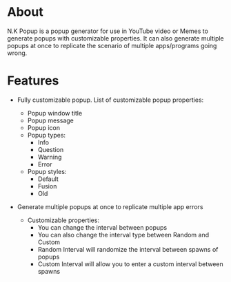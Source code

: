 # About
N.K Popup is a popup generator for use in YouTube video or Memes to generate
popups with customizable properties. It can also generate multiple popups at once
to replicate the scenario of multiple apps/programs going wrong.

# Features
* Fully customizable popup. List of customizable popup properties:
    * Popup window title
    * Popup message
    * Popup icon
    * Popup types:
        * Info
        * Question
        * Warning
        * Error
    * Popup styles:
        * Default
        * Fusion
        * Old
    
* Generate multiple popups at once to replicate multiple app errors
    * Customizable properties:
        * You can change the interval between popups
        * You can also change the interval type between Random and Custom
        * Random Interval will randomize the interval between spawns of popups
        * Custom Interval will allow you to enter a custom interval between spawns

